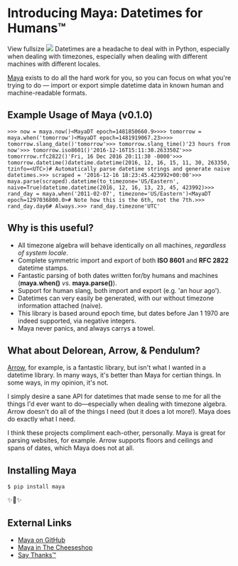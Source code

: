 # Introducing Maya: Datetimes for Humans™

   View fullsize ![](http://images.squarespace-cdn.com/content/v1/665498111876725f7613f1e6/1719666510800-GD7347N0GKG9N1UAKHKB/c1627-c0bcb-image-asset.jpeg)![]()   Datetimes are a headache to deal with in Python, especially when dealing with timezones, especially when dealing with different machines with different locales. 

 [Maya](https://github.com/kennethreitz/maya) exists to do all the hard work for you, so you can focus on what you're trying to do — import or export simple datetime data in known human and machine\-readable formats. 

 ## Example Usage of Maya (v0\.1\.0\)

 
```
>>> now = maya.now()<MayaDT epoch=1481850660.9>>>> tomorrow = maya.when('tomorrow')<MayaDT epoch=1481919067.23>>>> tomorrow.slang_date()'tomorrow'>>> tomorrow.slang_time()'23 hours from now'>>> tomorrow.iso8601()'2016-12-16T15:11:30.263350Z'>>> tomorrrow.rfc2822()'Fri, 16 Dec 2016 20:11:30 -0000'>>> tomorrow.datetime()datetime.datetime(2016, 12, 16, 15, 11, 30, 263350, tzinfo=<UTC>)# Automatically parse datetime strings and generate naive datetimes.>>> scraped = '2016-12-16 18:23:45.423992+00:00'>>> maya.parse(scraped).datetime(to_timezone='US/Eastern', naive=True)datetime.datetime(2016, 12, 16, 13, 23, 45, 423992)>>> rand_day = maya.when('2011-02-07', timezone='US/Eastern')<MayaDT epoch=1297036800.0># Note how this is the 6th, not the 7th.>>> rand_day.day6# Always.>>> rand_day.timezone'UTC'
```
 ## Why is this useful?

 * All timezone algebra will behave identically on all machines, *regardless of system locale*.
* Complete symmetric import and export of both **ISO 8601** and **RFC 2822** datetime stamps.
* Fantastic parsing of both dates written for/by humans and machines (**maya.when()** *vs.* **maya.parse()**).
* Support for human slang, both import and export (e.g. 'an hour ago').
* Datetimes can very easily be generated, with our without timezone information attached (naive).
* This library is based around epoch time, but dates before Jan 1 1970 are indeed supported, via negative integers.
* Maya never panics, and always carrys a towel.

 ## What about Delorean, Arrow, \& Pendulum?

 [Arrow](http://arrow.readthedocs.io), for example, is a fantastic library, but isn't what I wanted in a datetime library. In many ways, it's better than Maya for certian things. In some ways, in my opinion, it's not.

 I simply desire a sane API for datetimes that made sense to me for all the things I'd ever want to do—especially when dealing with timezone algebra. Arrow doesn't do all of the things I need (but it does a lot more!). Maya does do exactly what I need.

 I think these projects compliment each\-other, personally. Maya is great for parsing websites, for example. Arrow supports floors and ceilings and spans of dates, which Maya does not at all.

 ## Installing Maya

 
```
$ pip install maya
```
 ✨🍰✨

 ## External Links

 * [Maya on GitHub](https://github.com/kennethreitz/maya)
* [Maya in The Cheeseshop](https://pypi.python.org/pypi/maya/0.1.0)
* [Say Thanks™](https://saythanks.io/to/kennethreitz)

  